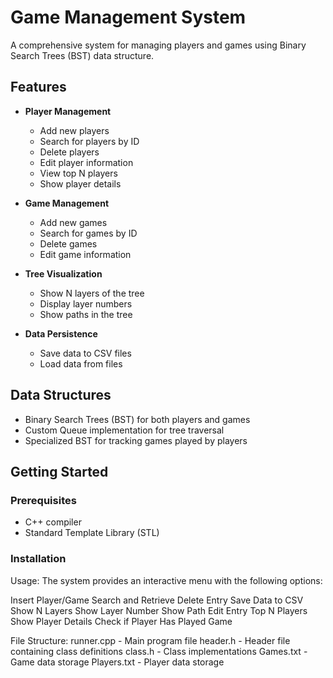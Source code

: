 # Game Management System

A comprehensive system for managing players and games using Binary Search Trees (BST) data structure.

## Features

- **Player Management**
  - Add new players
  - Search for players by ID
  - Delete players
  - Edit player information
  - View top N players
  - Show player details

- **Game Management**
  - Add new games
  - Search for games by ID
  - Delete games
  - Edit game information

- **Tree Visualization**
  - Show N layers of the tree
  - Display layer numbers
  - Show paths in the tree

- **Data Persistence**
  - Save data to CSV files
  - Load data from files

## Data Structures

- Binary Search Trees (BST) for both players and games
- Custom Queue implementation for tree traversal
- Specialized BST for tracking games played by players

## Getting Started

### Prerequisites
- C++ compiler
- Standard Template Library (STL)

### Installation
Usage:
The system provides an interactive menu with the following options:

Insert Player/Game
Search and Retrieve
Delete Entry
Save Data to CSV
Show N Layers
Show Layer Number
Show Path
Edit Entry
Top N Players
Show Player Details
Check if Player Has Played Game

File Structure:
runner.cpp - Main program file
header.h - Header file containing class definitions
class.h - Class implementations
Games.txt - Game data storage
Players.txt - Player data storage
